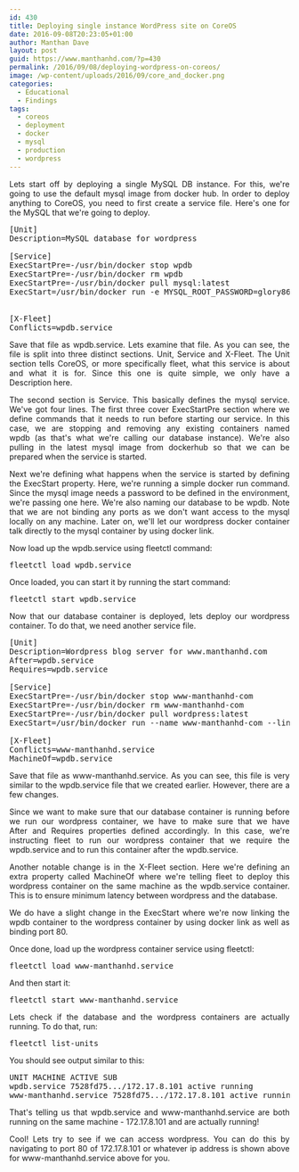```yaml
---
id: 430
title: Deploying single instance WordPress site on CoreOS
date: 2016-09-08T20:23:05+01:00
author: Manthan Dave
layout: post
guid: https://www.manthanhd.com/?p=430
permalink: /2016/09/08/deploying-wordpress-on-coreos/
image: /wp-content/uploads/2016/09/core_and_docker.png
categories:
  - Educational
  - Findings
tags:
  - coreos
  - deployment
  - docker
  - mysql
  - production
  - wordpress
---
```

<p style="text-align: justify;">Lets start off by deploying a single MySQL DB instance. For this, we're going to use the default mysql image from docker hub. In order to deploy anything to CoreOS, you need to first create a service file. Here's one for the MySQL that we're going to deploy.</p>

<pre class="lang:default decode:true" title="wpdb.service">[Unit]
Description=MySQL database for wordpress

[Service]
ExecStartPre=-/usr/bin/docker stop wpdb
ExecStartPre=-/usr/bin/docker rm wpdb
ExecStartPre=-/usr/bin/docker pull mysql:latest
ExecStart=/usr/bin/docker run -e MYSQL_ROOT_PASSWORD=glory86 --name wpdb -t mysql:latest


[X-Fleet]
Conflicts=wpdb.service</pre>
<p style="text-align: justify;">Save that file as <span class="lang:default decode:true crayon-inline">wpdb.service</span>. Lets examine that file. As you can see, the file is split into three distinct sections. <span class="lang:default decode:true crayon-inline">Unit</span>, <span class="lang:default decode:true crayon-inline">Service</span> and <span class="lang:default decode:true crayon-inline">X-Fleet</span>. The Unit section tells CoreOS, or more specifically <span class="lang:default decode:true crayon-inline">fleet</span>, what this service is about and what it is for. Since this one is quite simple, we only have a <span class="lang:default decode:true crayon-inline ">Description</span> here.<!--more--></p>
<p style="text-align: justify;">The second section is Service. This basically defines the mysql service. We've got four lines. The first three cover <span class="lang:default decode:true crayon-inline">ExecStartPre</span> section where we define commands that it needs to run before starting our service. In this case, we are stopping and removing any existing containers named <span class="lang:default decode:true crayon-inline ">wpdb</span> (as that's what we're calling our database instance). We're also pulling in the latest mysql image from dockerhub so that we can be prepared when the service is started.</p>
<p style="text-align: justify;">Next we're defining what happens when the service is started by defining the <span class="lang:default decode:true crayon-inline">ExecStart</span> property. Here, we're running a simple docker run command. Since the mysql image needs a password to be defined in the environment, we're passing one here. We're also naming our database to be <span class="lang:default decode:true crayon-inline">wpdb</span>. Note that we are not binding any ports as we don't want access to the mysql locally on any machine. Later on, we'll let our wordpress docker container talk directly to the mysql container by using docker <span class="lang:default decode:true crayon-inline">link</span>.</p>
<p style="text-align: justify;">Now load up the <span class="lang:default decode:true crayon-inline">wpdb.service</span> using <span class="lang:default decode:true crayon-inline ">fleetctl</span> command:</p>

<pre class="lang:default decode:true">fleetctl load wpdb.service</pre>
<p style="text-align: justify;">Once loaded, you can start it by running the <span class="lang:default decode:true crayon-inline ">start</span> command:</p>

<pre class="lang:default decode:true ">fleetctl start wpdb.service</pre>
<p style="text-align: justify;">Now that our database container is deployed, lets deploy our wordpress container. To do that, we need another service file.</p>

<pre class="lang:default decode:true" title="www-manthanhd.service">[Unit]
Description=Wordpress blog server for www.manthanhd.com
After=wpdb.service
Requires=wpdb.service

[Service]
ExecStartPre=-/usr/bin/docker stop www-manthanhd-com
ExecStartPre=-/usr/bin/docker rm www-manthanhd-com
ExecStartPre=-/usr/bin/docker pull wordpress:latest
ExecStart=/usr/bin/docker run --name www-manthanhd-com --link wpdb:mysql -p 80:80 -e WORDPRESS_DB_USER=root -e WORDPRESS_DB_PASSWORD=glory86 -e WORDPRESS_DB_HOST=mysql -t wordpress:latest

[X-Fleet]
Conflicts=www-manthanhd.service
MachineOf=wpdb.service</pre>
<p style="text-align: justify;">Save that file as <span class="lang:default decode:true crayon-inline">www-manthanhd.service</span>. As you can see, this file is very similar to the <span class="lang:default decode:true crayon-inline ">wpdb.service</span> file that we created earlier. However, there are a few changes.</p>
<p style="text-align: justify;">Since we want to make sure that our database container is running before we run our wordpress container, we have to make sure that we have <span class="lang:default decode:true crayon-inline ">After</span> and <span class="lang:default decode:true crayon-inline">Requires</span> properties defined accordingly. In this case, we're instructing fleet to run our wordpress container that we require the <span class="lang:default decode:true crayon-inline ">wpdb.service</span> and to run this container after the <span class="lang:default decode:true crayon-inline">wpdb.service</span>.</p>
<p style="text-align: justify;">Another notable change is in the <span class="lang:default decode:true crayon-inline ">X-Fleet</span> section. Here we're defining an extra property called <span class="lang:default decode:true crayon-inline ">MachineOf</span> where we're telling fleet to deploy this wordpress container on the same machine as the <span class="lang:default decode:true crayon-inline ">wpdb.service</span> container. This is to ensure minimum latency between wordpress and the database.</p>
<p style="text-align: justify;">We do have a slight change in the <span class="lang:default decode:true crayon-inline ">ExecStart</span> where we're now linking the <span class="lang:default decode:true crayon-inline">wpdb</span> container to the wordpress container by using docker link as well as binding port <span class="lang:default decode:true crayon-inline">80</span>.</p>
<p style="text-align: justify;">Once done, load up the wordpress container service using <span class="lang:default decode:true crayon-inline">fleetctl</span>:</p>

<pre class="lang:default decode:true ">fleetctl load www-manthanhd.service</pre>
<p style="text-align: justify;">And then start it:</p>

<pre class="lang:default decode:true ">fleetctl start www-manthanhd.service</pre>
<p style="text-align: justify;">Lets check if the database and the wordpress containers are actually running. To do that, run:</p>

<pre class="lang:default decode:true ">fleetctl list-units</pre>
<p style="text-align: justify;">You should see output similar to this:</p>

<pre class="lang:default decode:true " title="fleetctl list-units">UNIT MACHINE ACTIVE SUB
wpdb.service 7528fd75.../172.17.8.101 active running
www-manthanhd.service 7528fd75.../172.17.8.101 active running</pre>
<p style="text-align: justify;">That's telling us that <span class="lang:default decode:true crayon-inline ">wpdb.service</span> and <span class="lang:default decode:true crayon-inline">www-manthanhd.service</span> are both running on the same machine - <span class="lang:default decode:true crayon-inline ">172.17.8.101</span> and are actually running!</p>
<p style="text-align: justify;">Cool! Lets try to see if we can access wordpress. You can do this by navigating to port <span class="lang:default decode:true crayon-inline ">80</span> of <span class="lang:default decode:true crayon-inline">172.17.8.101</span> or whatever ip address is shown above for <span class="lang:default decode:true crayon-inline ">www-manthanhd.service</span> above for you.</p>